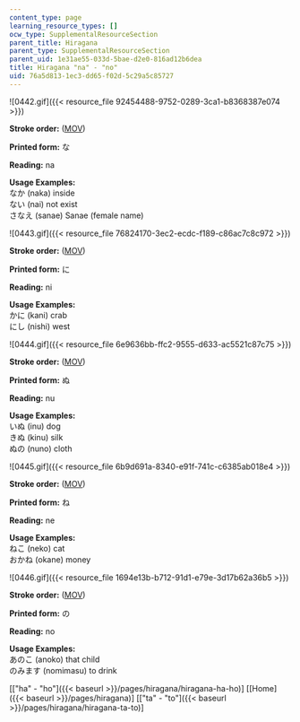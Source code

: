 ```yaml
---
content_type: page
learning_resource_types: []
ocw_type: SupplementalResourceSection
parent_title: Hiragana
parent_type: SupplementalResourceSection
parent_uid: 1e31ae55-033d-5bae-d2e0-816ad12b6dea
title: Hiragana "na" - "no"
uid: 76a5d813-1ec3-dd65-f02d-5c29a5c85727
---
```


![0442.gif]({{< resource_file 92454488-9752-0289-3ca1-b8368387e074 >}})

**Stroke order:** ([MOV](http://www.archive.org/download/MITRES21F.01S10_HIRAGANA_CHARACTERS/0442.mov))

**Printed form:** な

**Reading:** na

**Usage Examples:**  
なか (naka) inside  
ない (nai) not exist  
さなえ (sanae) Sanae (female name)

![0443.gif]({{< resource_file 76824170-3ec2-ecdc-f189-c86ac7c8c972 >}})

**Stroke order:** ([MOV](http://www.archive.org/download/MITRES21F.01S10_HIRAGANA_CHARACTERS/0443.mov))

**Printed form:** に

**Reading:** ni

**Usage Examples:**  
かに (kani) crab  
にし (nishi) west

![0444.gif]({{< resource_file 6e9636bb-ffc2-9555-d633-ac5521c87c75 >}})

**Stroke order:** ([MOV](http://www.archive.org/download/MITRES21F.01S10_HIRAGANA_CHARACTERS/0444.mov))

**Printed form:** ぬ

**Reading:** nu

**Usage Examples:**  
いぬ (inu) dog  
きぬ (kinu) silk  
ぬの (nuno) cloth

![0445.gif]({{< resource_file 6b9d691a-8340-e91f-741c-c6385ab018e4 >}})

**Stroke order:** ([MOV](http://www.archive.org/download/MITRES21F.01S10_HIRAGANA_CHARACTERS/0445.mov))

**Printed form:** ね

**Reading:** ne

**Usage Examples:**  
ねこ (neko) cat  
おかね (okane) money

![0446.gif]({{< resource_file 1694e13b-b712-91d1-e79e-3d17b62a36b5 >}})

**Stroke order:** ([MOV](http://www.archive.org/download/MITRES21F.01S10_HIRAGANA_CHARACTERS/0446.mov))

**Printed form:** の

**Reading:** no

**Usage Examples:**  
あのこ (anoko) that child  
のみます (nomimasu) to drink

  
\[["ha" - "ho"]({{< baseurl >}}/pages/hiragana/hiragana-ha-ho)\] \[[Home]({{< baseurl >}}/pages/hiragana)\] \[["ta" - "to"]({{< baseurl >}}/pages/hiragana/hiragana-ta-to)\]